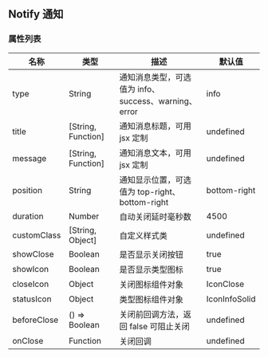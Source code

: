 <div class="demo-header">
<p class="overviewicon">
  <span class="wapi-form-menubar"/>
</p>

## Notify 通知

<nova-uxlink widget-name="Notify"></nova-uxlink>

</div>

### 属性列表

| 名称        | 类型               | 描述                                                 | 默认值        |
| ----------- | ------------------ | ---------------------------------------------------- | ------------- |
| type        | String             | 通知消息类型，可选值为 info、success、warning、error | info          |
| title       | [String, Function] | 通知消息标题，可用 jsx 定制                          | undefined     |
| message     | [String, Function] | 通知消息文本，可用 jsx 定制                          | undefined     |
| position    | String             | 通知显示位置，可选值为 top-right、bottom-right       | bottom-right  |
| duration    | Number             | 自动关闭延时毫秒数                                   | 4500          |
| customClass | [String, Object]   | 自定义样式类                                         | undefined     |
| showClose   | Boolean            | 是否显示关闭按钮                                     | true          |
| showIcon    | Boolean            | 是否显示类型图标                                     | true          |
| closeIcon   | Object             | 关闭图标组件对象                                     | IconClose     |
| statusIcon  | Object             | 类型图标组件对象                                     | IconInfoSolid |
| beforeClose | () => Boolean      | 关闭前回调方法，返回 false 可阻止关闭                | undefined     |
| onClose     | Function           | 关闭回调                                             | undefined     |

<nova-demo-view link="notify/basic-usage"></nova-demo-view>

<br>
